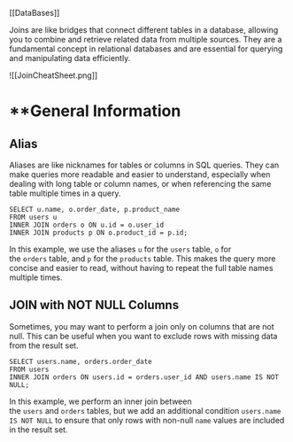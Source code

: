 [[DataBases]]

Joins are like bridges that connect different tables in a database, allowing you to combine and retrieve related data from multiple sources. They are a fundamental concept in relational databases and are essential for querying and manipulating data efficiently.

![[JoinCheatSheet.png]]

# **General Information 

## Alias

Aliases are like nicknames for tables or columns in SQL queries. They can make queries more readable and easier to understand, especially when dealing with long table or column names, or when referencing the same table multiple times in a query.  

```
SELECT u.name, o.order_date, p.product_name
FROM users u
INNER JOIN orders o ON u.id = o.user_id
INNER JOIN products p ON o.product_id = p.id;

```

In this example, we use the aliases `u` for the `users` table, `o` for the `orders` table, and `p` for the `products` table. This makes the query more concise and easier to read, without having to repeat the full table names multiple times.

## JOIN with NOT NULL Columns

Sometimes, you may want to perform a join only on columns that are not null. This can be useful when you want to exclude rows with missing data from the result set.  

```
SELECT users.name, orders.order_date
FROM users
INNER JOIN orders ON users.id = orders.user_id AND users.name IS NOT NULL;

```

In this example, we perform an inner join between the `users` and `orders` tables, but we add an additional condition `users.name IS NOT NULL` to ensure that only rows with non-null `name` values are included in the result set.